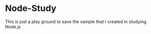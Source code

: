 Node-Study
==========
This is just a play ground to save the sample that I created in studying Node.js

